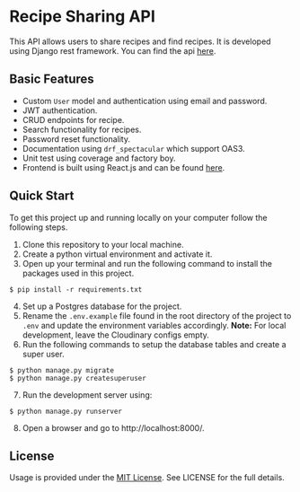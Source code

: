 # Recipe Sharing API

This API allows users to share recipes and find recipes. It is developed using Django rest framework. You can find the api [here](https://recipe-backend-api.herokuapp.com/).

## Basic Features

- Custom `User` model and authentication using email and password.
- JWT authentication.
- CRUD endpoints for recipe.
- Search functionality for recipes.
- Password reset functionality.
- Documentation using `drf_spectacular` which support OAS3.
- Unit test using coverage and factory boy.
- Frontend is built using React.js and can be found [here](https://github.com/earthcomfy/Recipe-app).

## Quick Start

To get this project up and running locally on your computer follow the following steps.

1. Clone this repository to your local machine.
2. Create a python virtual environment and activate it.
3. Open up your terminal and run the following command to install the packages used in this project.

```
$ pip install -r requirements.txt
```

4. Set up a Postgres database for the project.
5. Rename the `.env.example` file found in the root directory of the project to `.env` and update
   the environment variables accordingly. **Note:** For local development, leave the Cloudinary configs empty.
6. Run the following commands to setup the database tables and create a super user.

```
$ python manage.py migrate
$ python manage.py createsuperuser
```

7. Run the development server using:

```
$ python manage.py runserver
```

8. Open a browser and go to http://localhost:8000/.

## License

Usage is provided under the [MIT License](http://opensource.org/licenses/mit-license.php). See LICENSE for the full details.

